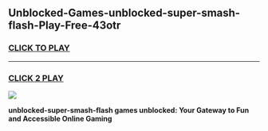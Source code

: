 
## Unblocked-Games-unblocked-super-smash-flash-Play-Free-43otr
<h3>
<a href="https://premium76.site?title=unblocked-super-smash-flash&ref=21A">CLICK TO PLAY</a></h3>
<hr>

<h3>
<a href="https://premium76.site?title=unblocked-super-smash-flash&ref=21A">CLICK 2 PLAY</a>
  
</h3>

<a href="https://premium76.site?title=unblocked-super-smash-flash&ref=21A"><img src="https://clearcache.store/games.png"></a>


**unblocked-super-smash-flash games unblocked: Your Gateway to Fun and Accessible Online Gaming**
